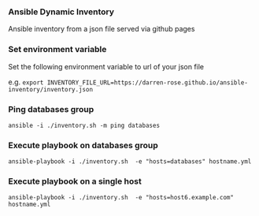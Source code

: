 ### Ansible Dynamic Inventory

Ansible inventory from a json file served via github pages

### Set environment variable

Set the following environment variable to url of your json file

e.g. `export INVENTORY_FILE_URL=https://darren-rose.github.io/ansible-inventory/inventory.json`

### Ping databases group 

`ansible -i ./inventory.sh -m ping databases`

### Execute playbook on databases group 

`ansible-playbook -i ./inventory.sh  -e "hosts=databases" hostname.yml`

### Execute playbook on a single host 

`ansible-playbook -i ./inventory.sh  -e "hosts=host6.example.com" hostname.yml`
